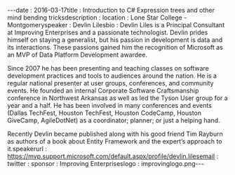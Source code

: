 ---﻿date : 2016-03-17title : Introduction to C# Expression trees and other mind bending tricksdescription : location : Lone Star College - Montgomeryspeaker : Devlin Lilesbio : Devlin Liles is a Principal Consultant at Improving Enterprises and a passionate technologist. Devlin prides himself on staying a generalist, but his passion in development is data and its interactions. These passions gained him the recognition of Microsoft as an MVP of Data Platform Development awardee.
 
Since 2007 he has been presenting and teaching classes on software development practices and tools to audiences around the nation. He is a regular national presenter at user groups, conferences, and community events. He founded an internal Corporate Software Craftsmanship conference in Northwest Arkansas as well as led the Tyson User group for a year and a half. He has been involved in many conferences and events (Dallas TechFest, Houston TechFest, Houston CodeCamp, Houston GiveCamp, AgileDotNet) as a coordinator; planner; or just a helping hand.
 
Recently Devlin became published along with his good friend Tim Rayburn as authors of a book about Entity Framework and the expert’s approach to it.speakerurl : https://mvp.support.microsoft.com/default.aspx/profile/devlin.lilesemail : twitter : sponsor : Improving Enterpriseslogo : improvinglogo.png---